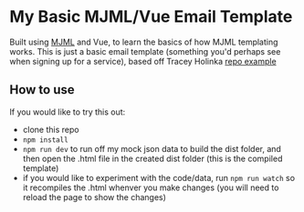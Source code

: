 # My Basic MJML/Vue Email Template

Built using [MJML](https://mjml.io/documentation/) and Vue, to learn the basics of how MJML templating works.
This is just a basic email template (something you'd perhaps see when signing up
for a service), based off Tracey Holinka [repo example](https://github.com/TraceyHolinka/vuejs-email-renderer)

## How to use

If you would like to try this out:
- clone this repo
- `npm install`
- `npm run dev` to run off my mock json data to build the dist folder, and then open the .html file in the created dist folder (this is the compiled template)
- if you would like to experiment with the code/data, run `npm run watch` so it recompiles the .html whenver you make changes (you will need to reload the page to show the changes)
